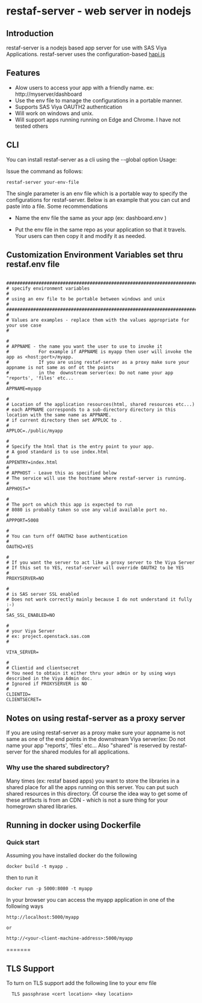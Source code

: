 
# restaf-server - web server in nodejs

## Introduction

restaf-server is a nodejs based app server for use with SAS Viya Applications.
restaf-server uses the configuration-based [hapi.js](http://hapijs.com)

## Features

*   Alow users to access your app with a friendly name. ex: http://myserver/dashboard
*   Use the env file to manage the configurations in a portable manner.
*   Supports SAS Viya OAUTH2 authentication
*   Will work on windows and unix.
*   Will support apps running running on Edge and Chrome. I have not tested others


## CLI

You can install restaf-server as a cli using the --global option
Usage:

Issue the command as follows:

```
restaf-server your-env-file
```

The single parameter is an env file which is a portable way to specify the configurations for restaf-server.
Below is an example that you can cut and paste into a file. Some recommendations

* Name the env file the same as your app (ex: dashboard.env )

* Put the env file in the same repo as your application so that it travels. Your users can then copy it and modify it as needed.


## Customization Environment Variables set thru restaf.env file

```

################################################################################
# specify environment variables                                                #
# using an env file to be portable between windows and unix                    #
################################################################################
#
# Values are examples - replace them with the values appropriate for your use case
#

#
# APPNAME - the name you want the user to use to invoke it
#           For example if APPNAME is myapp then user will invoke the app as <host:port>/myapp.
#           If you are using restaf-server as a proxy make sure your appname is not same as onf ot the points
#           in the  downstream server(ex: Do not name your app "reports', 'files' etc...
#
APPNAME=myapp

#
# Location of the application resources(html, shared resources etc...)
# each APPNAME corresponds to a sub-directory directory in this location with the same name as APPNAME.
# if current directory then set APPLOC to .
#
APPLOC=./public/myapp

#
# Specify the html that is the entry point to your app.
# A good standard is to use index.html
#
APPENTRY=index.html
#
# APPHOST - Leave this as specified below
# The service will use the hostname where restaf-server is running.
#
APPHOST=*

#
# The port on which this app is expected to run
# 8080 is probably taken so use any valid available port no.
#
APPPORT=5008

#
# You can turn off OAUTH2 base authentication
#
OAUTH2=YES

#
# If you want the server to act like a proxy server to the Viya Server
# If this set to YES, restaf-server will override OAUTH2 to be YES
#
PROXYSERVER=NO

#
# is SAS server SSL enabled
# Does not work correctly mainly because I do not understand it fully :-)
#
SAS_SSL_ENABLED=NO

#
# your Viya Server
# ex: project.openstack.sas.com
#

VIYA_SERVER=

#
# Clientid and clientsecret
# You need to obtain it either thru your admin or by using ways described in the Viya Admin doc.
# Ignored if PROXYSERVER is NO
#
CLIENTID=
CLIENTSECRET=
```

## Notes on using restaf-server as a proxy server

If you are using restaf-server as a proxy make sure your appname is not same as one of the end points
in the  downstream Viya server(ex: Do not name your app "reports', 'files' etc...
Also "shared" is reserved by restaf-server for the shared modules for all applications.

### Why use the shared subdirectory?
Many times (ex: restaf based apps) you want to store the libraries in a shared place for all the apps running on this server.
You can put such shared resources in this directory. Of course the idea way to get some of these artifacts is from an CDN  - which  is not
a sure thing for your homegrown shared libraries.


## Running in docker using Dockerfile

### Quick start 

Assuming you have installed docker do the following

```
docker build -t myapp .
```

then to run it

```
docker run -p 5000:8080 -t myapp
```

In your browser you can access the myapp application in one of the following ways

```
http://localhost:5000/myapp

or

http://<your-client-machine-address>:5000/myapp

```


=======
## TLS Support

To turn on TLS support add the following line to your env file

      TLS passphrase <cert location> <key location>


